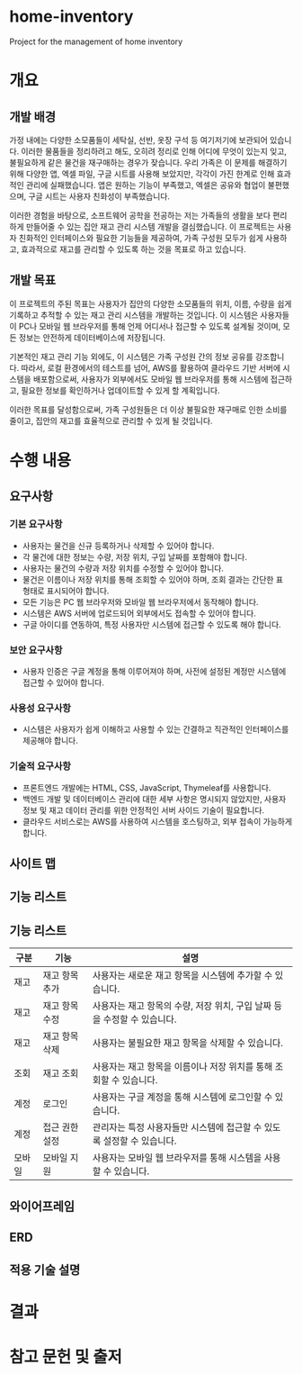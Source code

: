 # home-inventory
Project for the management of home inventory

# 개요

## 개발 배경
가정 내에는 다양한 소모품들이 세탁실, 선반, 옷장 구석 등 여기저기에 보관되어 있습니다. 이러한 물품들을 정리하려고 해도, 오히려 정리로 인해 어디에 무엇이 있는지 잊고, 불필요하게 같은 물건을 재구매하는 경우가 잦습니다. 우리 가족은 이 문제를 해결하기 위해 다양한 앱, 엑셀 파일, 구글 시트를 사용해 보았지만, 각각이 가진 한계로 인해 효과적인 관리에 실패했습니다. 앱은 원하는 기능이 부족했고, 엑셀은 공유와 협업이 불편했으며, 구글 시트는 사용자 친화성이 부족했습니다.

이러한 경험을 바탕으로, 소프트웨어 공학을 전공하는 저는 가족들의 생활을 보다 편리하게 만들어줄 수 있는 집안 재고 관리 시스템 개발을 결심했습니다. 이 프로젝트는 사용자 친화적인 인터페이스와 필요한 기능들을 제공하여, 가족 구성원 모두가 쉽게 사용하고, 효과적으로 재고를 관리할 수 있도록 하는 것을 목표로 하고 있습니다.

## 개발 목표
이 프로젝트의 주된 목표는 사용자가 집안의 다양한 소모품들의 위치, 이름, 수량을 쉽게 기록하고 추적할 수 있는 재고 관리 시스템을 개발하는 것입니다. 이 시스템은 사용자들이 PC나 모바일 웹 브라우저를 통해 언제 어디서나 접근할 수 있도록 설계될 것이며, 모든 정보는 안전하게 데이터베이스에 저장됩니다.

기본적인 재고 관리 기능 외에도, 이 시스템은 가족 구성원 간의 정보 공유를 강조합니다. 따라서, 로컬 환경에서의 테스트를 넘어, AWS를 활용하여 클라우드 기반 서버에 시스템을 배포함으로써, 사용자가 외부에서도 모바일 웹 브라우저를 통해 시스템에 접근하고, 필요한 정보를 확인하거나 업데이트할 수 있게 할 계획입니다.

이러한 목표를 달성함으로써, 가족 구성원들은 더 이상 불필요한 재구매로 인한 소비를 줄이고, 집안의 재고를 효율적으로 관리할 수 있게 될 것입니다.

# 수행 내용
## 요구사항
### 기본 요구사항
 - 사용자는 물건을 신규 등록하거나 삭제할 수 있어야 합니다.
 - 각 물건에 대한 정보는 수량, 저장 위치, 구입 날짜를 포함해야 합니다.
 - 사용자는 물건의 수량과 저장 위치를 수정할 수 있어야 합니다.
 - 물건은 이름이나 저장 위치를 통해 조회할 수 있어야 하며, 조회 결과는 간단한 표 형태로 표시되어야 합니다.
 - 모든 기능은 PC 웹 브라우저와 모바일 웹 브라우저에서 동작해야 합니다.
 - 시스템은 AWS 서버에 업로드되어 외부에서도 접속할 수 있어야 합니다.
 - 구글 아이디를 연동하여, 특정 사용자만 시스템에 접근할 수 있도록 해야 합니다.
### 보안 요구사항
 - 사용자 인증은 구글 계정을 통해 이루어져야 하며, 사전에 설정된 계정만 시스템에 접근할 수 있어야 합니다.
### 사용성 요구사항
 - 시스템은 사용자가 쉽게 이해하고 사용할 수 있는 간결하고 직관적인 인터페이스를 제공해야 합니다.
### 기술적 요구사항
 - 프론트엔드 개발에는 HTML, CSS, JavaScript, Thymeleaf를 사용합니다.
 - 백엔드 개발 및 데이터베이스 관리에 대한 세부 사항은 명시되지 않았지만, 사용자 정보 및 재고 데이터 관리를 위한 안정적인 서버 사이드 기술이 필요합니다.
 - 클라우드 서비스로는 AWS를 사용하여 시스템을 호스팅하고, 외부 접속이 가능하게 합니다.


## 사이트 맵
## 기능 리스트 
## 기능 리스트

| 구분   | 기능              | 설명                                             |
|--------|-------------------|--------------------------------------------------|
| 재고   | 재고 항목 추가    | 사용자는 새로운 재고 항목을 시스템에 추가할 수 있습니다.    |
| 재고   | 재고 항목 수정    | 사용자는 재고 항목의 수량, 저장 위치, 구입 날짜 등을 수정할 수 있습니다. |
| 재고   | 재고 항목 삭제    | 사용자는 불필요한 재고 항목을 삭제할 수 있습니다.          |
| 조회   | 재고 조회         | 사용자는 재고 항목을 이름이나 저장 위치를 통해 조회할 수 있습니다.   |
| 계정   | 로그인            | 사용자는 구글 계정을 통해 시스템에 로그인할 수 있습니다.     |
| 계정   | 접근 권한 설정    | 관리자는 특정 사용자들만 시스템에 접근할 수 있도록 설정할 수 있습니다. |
| 모바일 | 모바일 지원       | 사용자는 모바일 웹 브라우저를 통해 시스템을 사용할 수 있습니다. |


## 와이어프레임
## ERD
## 적용 기술 설명

# 결과
# 참고 문헌 및 출저
